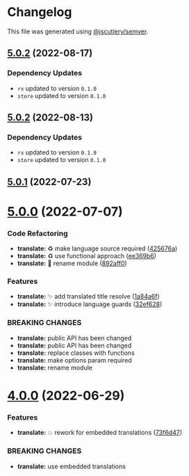 # Changelog

This file was generated using [@jscutlery/semver](https://github.com/jscutlery/semver).

## [5.0.2](https://github.com/ngry-project/workspace/compare/translate@5.0.1...translate@5.0.2) (2022-08-17)

### Dependency Updates

* `rx` updated to version `0.1.0`
* `store` updated to version `0.1.0`


## [5.0.2](https://github.com/ngry-project/workspace/compare/translate@5.0.1...translate@5.0.2) (2022-08-13)

### Dependency Updates

* `rx` updated to version `0.1.0`
* `store` updated to version `0.1.0`


## [5.0.1](https://github.com/ngry-project/workspace/compare/translate@5.0.0...translate@5.0.1) (2022-07-23)



# [5.0.0](https://github.com/ngry-project/workspace/compare/translate@4.0.0...translate@5.0.0) (2022-07-07)


### Code Refactoring

* **translate:** :recycle: make language source required ([425676a](https://github.com/ngry-project/workspace/commit/425676a33279a832daa3aa6f8179dbb021e7c5b4))
* **translate:** :recycle: use functional approach ([ee369b6](https://github.com/ngry-project/workspace/commit/ee369b6561f7ebeb16f61b624bf7e21b9b452469))
* **translate:** :truck: rename module ([892aff0](https://github.com/ngry-project/workspace/commit/892aff051b3cd22d258aaa0ea8fd316cb20162da))


### Features

* **translate:** :sparkles: add translated title resolve ([1a84a6f](https://github.com/ngry-project/workspace/commit/1a84a6f5154133d36b494d2c2e15be36478d1023))
* **translate:** :sparkles: introduce language guards ([32ef628](https://github.com/ngry-project/workspace/commit/32ef628cfa6da6eba1def25f663816e5adb43fe0))


### BREAKING CHANGES

* **translate:** public API has been changed
* **translate:** public API has been changed
* **translate:** replace classes with functions
* **translate:** make options param required
* **translate:** rename module



# [4.0.0](https://github.com/ngry-project/workspace/compare/translate@3.0.0...translate@4.0.0) (2022-06-29)


### Features

* **translate:** :boom: rework for embedded translations ([73f6d47](https://github.com/ngry-project/workspace/commit/73f6d477ace4b729ce1df9d4a266576ec9bb466c))


### BREAKING CHANGES

* **translate:** use embedded translations
